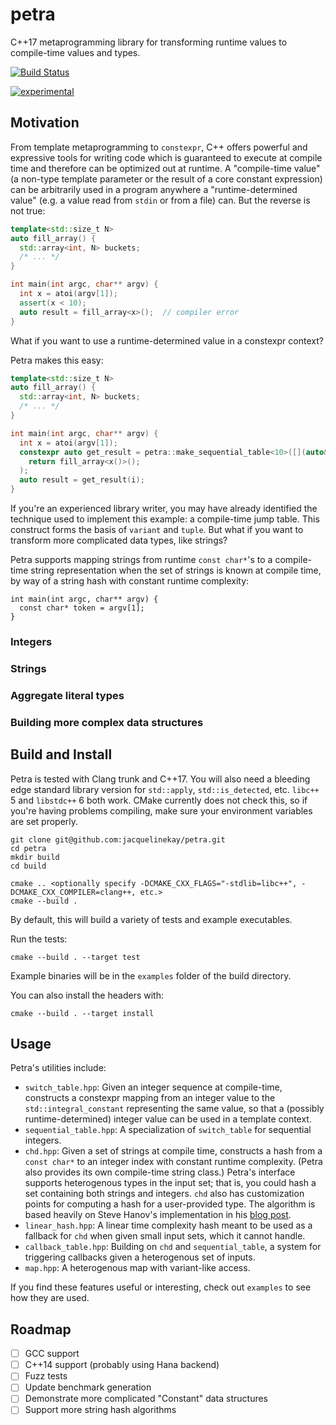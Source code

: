 # petra

C++17 metaprogramming library for transforming runtime values to compile-time values and types.

[![Build Status](https://travis-ci.org/jacquelinekay/petra.svg?branch=master)](https://travis-ci.org/jacquelinekay/petra)

[![experimental](http://badges.github.io/stability-badges/dist/experimental.svg)](http://github.com/badges/stability-badges)

## Motivation

From template metaprogramming to `constexpr`, C++ offers powerful and expressive tools for writing code which is guaranteed to execute at compile time and therefore can be optimized out at runtime. A "compile-time value" (a non-type template parameter or the result of a core constant expression) can be arbitrarily used in a program anywhere a "runtime-determined value" (e.g. a value read from `stdin` or from a file) can. But the reverse is not true:

```c++
template<std::size_t N>
auto fill_array() {
  std::array<int, N> buckets;
  /* ... */
}

int main(int argc, char** argv) {
  int x = atoi(argv[1]);
  assert(x < 10);
  auto result = fill_array<x>();  // compiler error
}
```

What if you want to use a runtime-determined value in a constexpr context?

Petra makes this easy:

```c++
template<std::size_t N>
auto fill_array() {
  std::array<int, N> buckets;
  /* ... */
}

int main(int argc, char** argv) {
  int x = atoi(argv[1]);
  constexpr auto get_result = petra::make_sequential_table<10>([](auto&& x){
    return fill_array<x()>(); 
  );
  auto result = get_result(i);
}
```

If you're an experienced library writer, you may have already identified the technique used to implement this example: a compile-time jump table. This construct forms the basis of `variant` and `tuple`. But what if you want to transform more complicated data types, like strings?

Petra supports mapping strings from runtime `const char*`'s to a compile-time string representation when the set of strings is known at compile time, by way of a string hash with constant runtime complexity: 

```
int main(int argc, char** argv) {
  const char* token = argv[1];
}
```

### Integers

### Strings

### Aggregate literal types

### Building more complex data structures

## Build and Install

Petra is tested with Clang trunk and C++17. You will also need a bleeding edge standard library version for `std::apply`, `std::is_detected`, etc. `libc++` 5 and `libstdc++` 6 both work. CMake currently does not check this, so if you're having problems compiling, make sure your environment variables are set properly.

```
git clone git@github.com:jacquelinekay/petra.git
cd petra
mkdir build
cd build

cmake .. <optionally specify -DCMAKE_CXX_FLAGS="-stdlib=libc++", -DCMAKE_CXX_COMPILER=clang++, etc.>
cmake --build .
```

By default, this will build a variety of tests and example executables.

Run the tests:

```
cmake --build . --target test
```

Example binaries will be in the `examples` folder of the build directory.

You can also install the headers with:

```
cmake --build . --target install
```

## Usage

Petra's utilities include:

- `switch_table.hpp`: Given an integer sequence at compile-time, constructs a constexpr mapping from an integer value to the `std::integral_constant` representing the same value, so that a (possibly runtime-determined) integer value can be used in a template context.
- `sequential_table.hpp`: A specialization of `switch_table` for sequential integers.
- `chd.hpp`: Given a set of strings at compile time, constructs a hash from a `const char*` to an integer index with constant runtime complexity. (Petra also provides its own compile-time string class.) Petra's interface supports heterogenous types in the input set; that is, you could hash a set containing both strings and integers. `chd` also has customization points for computing a hash for a user-provided type. The algorithm is based heavily on Steve Hanov's implementation in his [blog post](http://stevehanov.ca/blog/index.php?id=119).
- `linear_hash.hpp`: A linear time complexity hash meant to be used as a fallback for `chd` when given small input sets, which it cannot handle.
- `callback_table.hpp`: Building on `chd` and `sequential_table`, a system for triggering callbacks given a heterogenous set of inputs.
- `map.hpp`: A heterogenous map with variant-like access.

If you find these features useful or interesting, check out `examples` to see how they are used.

## Roadmap

- [ ] GCC support
- [ ] C++14 support (probably using Hana backend)
- [ ] Fuzz tests
- [ ] Update benchmark generation
- [ ] Demonstrate more complicated "Constant" data structures
- [ ] Support more string hash algorithms
